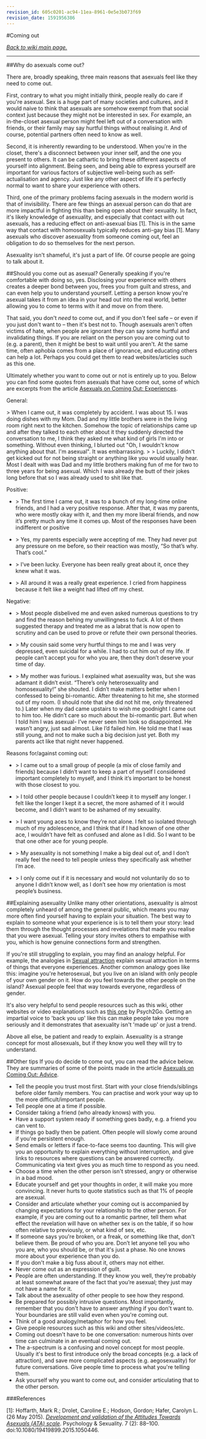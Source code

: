 ```yaml
---
revision_id: 605c0201-ac94-11ea-8961-0e5e3b073f69
revision_date: 1591956386
---
```


#Coming out

[*Back to wiki main page.*](https://www.reddit.com/r/asexuality/wiki/index)

----------

##Why do asexuals come out?

There are, broadly speaking, three main reasons that asexuals feel like they need to come out.

First, contrary to what you might initially think, people really do care if you're asexual. Sex is a huge part of many societies and cultures, and it would naive to think that asexuals are somehow exempt from that social context just because they might not be interested in sex. For example, an in-the-closet asexual person might feel left out of a conversation with friends, or their family may say hurtful things without realising it. And of course, potential partners often need to know as well.

Second, it is inherently rewarding to be understood. When you're in the closet, there's a disconnect between your inner self, and the one you present to others. It can be cathartic to bring these different aspects of yourself into alignment. Being seen, and being able to express yourself are important for various factors of subjective well-being such as self-actualisation and agency. Just like any other aspect of life it's perfectly normal to want to share your experience with others.

Third, one of the primary problems facing asexuals in the modern world is that of invisibility. There are few things an asexual person can do that are more impactful in fighting this than being open about their sexuality. In fact, it's likely knowledge of asexuality, and especially that contact with out asexuals, has a reducing effect on anti-asexual bias [1]. This is in the same way that contact with homosexuals typically reduces anti-gay bias [1]. Many asexuals who discover asexuality from someone coming out, feel an obligation to do so themselves for the next person.

Asexuality isn't shameful, it's just a part of life. Of course people are going to talk about it.

##Should you come out as asexual?
Generally speaking if you're comfortable with doing so, yes. Disclosing your experience with others creates a deeper bond between you, frees you from guilt and stress, and can even help you to understand yourself. Letting a person know you're asexual takes it from an idea in your head out into the real world, better allowing you to come to terms with it and move on from there.

That said, you don't *need* to come out, and if you don't feel safe – or even if you just don't want to – then it's best not to. Though asexuals aren't often victims of hate, when people are ignorant they can say some hurtful and invalidating things. If you are reliant on the person you are coming out to (e.g. a parent), then it might be best to wait until you aren't. At the same time, often aphobia comes from a place of ignorance, and educating others can help a lot. Perhaps you could get them to read websites/articles such as this one.

Ultimately whether you want to come out or not is entirely up to you. Below you can find some quotes from asexuals that have come out, some of which are excerpts from the article [Asexuals on Coming Out: Experiences](https://www.asexualityarchive.com/asexuals-on-coming-out-experience/).

General:

&gt; When I came out, it was completely by accident. I was about 15. I was doing dishes with my Mom. Dad and my little brothers were in the living room right next to the kitchen. Somehow the topic of relationships came up and after they talked to each other about it they suddenly directed the conversation to me, I think they asked me what kind of girls I'm into or something. Without even thinking, I blurted out "Oh, I wouldn't know anything about that. I'm asexual". It was embarrassing.
&gt;
&gt; Luckily, I didn't get kicked out for not being straight or anything like you would usually hear. Most I dealt with was Dad and my little brothers making fun of me for two to three years for being asexual. Which I was already the butt of their jokes long before that so I was already used to shit like that.

Positive:

* &gt; The first time I came out, it was to a bunch of my long-time online friends, and I had a very positive response. After that, it was my parents, who were mostly okay with it, and then my more liberal friends, and now it’s pretty much any time it comes up. Most of the responses have been indifferent or positive

* &gt; Yes, my parents especially were accepting of me. They had never put any pressure on me before, so their reaction was mostly, “So that’s why. That’s cool.”

* &gt; I’ve been lucky. Everyone has been really great about it, once they knew what it was.

* &gt; All around it was a really great experience. I cried from happiness because it felt like a weight had lifted off my chest.

Negative:

* &gt; Most people disbelived me and even asked numerous questions to try and find the reason behing my unwillingness to fuck. A lot of them suggested therapy and treated me as a labrat that is now open to scrutiny and can be used to prove or refute their own personal theories.

* &gt; My cousin said some very hurtful things to me and I was very depressed, even suicidal for a while. I had to cut him out of my life. If people can’t accept you for who you are, then they don’t deserve your time of day.

* &gt; My mother was furious. I explained what asexuality was, but she was adamant it didn’t exist. “There’s only heterosexuality and homosexuality!” she shouted. I didn’t make matters better when I confessed to being bi-romantic. After threatening to hit me, she stormed out of my room. (I should note that she did not hit me, only threatened to.) Later when my dad came upstairs to wish me goodnight I came out to him too. He didn’t care so much about the bi-romantic part. But when I told him I was asexual- I’ve never seen him look so disappointed. He wasn’t angry, just sad almost. Like I’d failed him. He told me that I was still young, and not to make such a big decision just yet. Both my parents act like that night never happened.

Reasons for/against coming out:

* &gt; I came out to a small group of people (a mix of close family and friends) because I didn’t want to keep a part of myself I considered important completely to myself, and I think it’s important to be honest with those closest to you.

* &gt; I told other people because I couldn’t keep it to myself any longer. I felt like the longer I kept it a secret, the more ashamed of it I would become, and I didn’t want to be ashamed of my sexuality.

* &gt; I want young aces to know they’re not alone. I felt so isolated through much of my adolescence, and I think that if I had known of one other ace, I wouldn’t have felt as confused and alone as I did. So I want to be that one other ace for young people.

* &gt; My asexuality is not something I make a big deal out of, and I don’t really feel the need to tell people unless they specifically ask whether I’m ace.

* &gt; I only come out if it is necessary and would not voluntarily do so to anyone I didn’t know well, as I don’t see how my orientation is most people’s business.

##Explaining asexuality
Unlike many other orientations, asexuality is almost completely unheard of among the general public, which means you may more often find yourself having to explain your situation. The best way to explain to someone what your experience is is to tell them your story: lead them through the thought processes and revelations that made you realise that you were asexual. Telling your story invites others to empathise with you, which is how genuine connections form and strengthen.

If you're still struggling to explain, you may find an analogy helpful. For example, the analogies in [Sexual attraction](https://www.reddit.com/r/asexuality/wiki/index#wiki_sexual_attraction) explain sexual attraction in terms of things that everyone experiences. Another common analogy goes like this: imagine you're heterosexual, but you live on an island with only people of your own gender on it. How do you feel towards the other people on the island? Asexual people feel that way towards everyone, regardless of gender.

It's also very helpful to send people resources such as this wiki, other websites or video explanations such as [this one](https://www.youtube.com/watch?v=i14YMpKS_CY&amp;feature=youtu.be) by Psych2Go. Getting an impartial voice to 'back you up' like this can make people take you more seriously and it demonstrates that asexuality isn't 'made up' or just a trend.

Above all else, be patient and ready to explain. Asexuality is a strange concept for most allosexuals, but if they know you well they will try to understand.

##Other tips
If you do decide to come out, you can read the advice below. They are summaries of some of the points made in the article [Asexuals on Coming Out: Advice](https://www.asexualityarchive.com/asexuals-on-coming-out-advice/).

* Tell the people you trust most first. Start with your close friends/siblings before older family members. You can practise and work your way up to the more difficult/important people.
* Tell people one at a time if possible.
* Consider taking a friend (who already knows) with you.
* Have a support system ready if something goes badly, e.g. a friend you can vent to.
* If things go badly then be patient. Often people will slowly come around if you're persistent enough.
* Send emails or letters if face-to-face seems too daunting. This will give you an opportunity to explain everything without interruption, and give links to resources where questions can be answered correctly. Communicating via text gives you as much time to respond as you need.
* Choose a time when the other person isn't stressed, angry or otherwise in a bad mood.
* Educate yourself and get your thoughts in order, it will make you more convincing. It never hurts to quote statistics such as that 1% of people are asexual.
* Consider and articulate whether your coming out is accompanied by changing expectations for your relationship to the other person. For example, if you are coming out to a romantic partner, tell them what effect the revelation will have on whether sex is on the table, if so how often relative to previously, or what kind of sex, etc.
* If someone says you're broken, or a freak, or something like that, don't believe them. Be proud of who you are. Don’t let anyone tell you who you are, who you should be, or that it's just a phase. No one knows more about your experience than you do.
* If you don't make a big fuss about it, others may not either.
* Never come out as an expression of guilt.
* People are often understanding. If they know you well, they’re probably at least somewhat aware of the fact that you’re asexual; they just may not have a name for it.
* Talk about the asexuality of other people to see how they respond.
* Be prepared for possibly intrusive questions. Most importantly, remember that you don't have to answer anything if you don't want to. Your boundaries are still valid even when you're coming out.
* Think of a good analogy/metaphor for how you feel.
* Give people resources such as this wiki and other sites/videos/etc.
* Coming out doesn't have to be one conversation: numerous hints over time can culminate in an eventual coming out.
* The a-spectrum is a confusing and novel concept for most people. Usually it's best to first introduce only the broad concepts (e.g. a lack of attraction), and save more complicated aspects (e.g. aegosexuality) for future conversations. Give people time to process what you're telling them.
* Ask yourself why you want to come out, and consider articulating that to the other person.

###References

[1]: Hoffarth, Mark R.; Drolet, Caroline E.; Hodson, Gordon; Hafer, Carolyn L. (26 May 2015). [*Development and validation of the Attitudes Towards Asexuals (ATA) scale*](https://www.tandfonline.com/doi/abs/10.1080/19419899.2015.1050446?journalCode=rpse20&amp;). Psychology &amp; Sexuality. 7 (2): 88–100. doi:10.1080/19419899.2015.1050446.